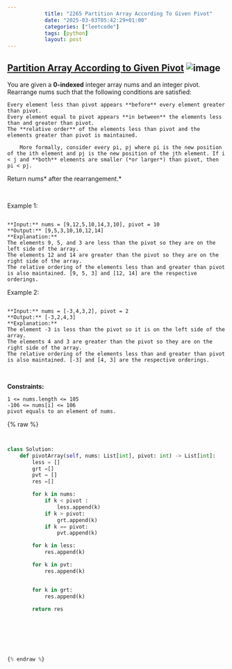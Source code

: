 ```yaml
---
            title: "2265 Partition Array According To Given Pivot"
            date: "2025-03-03T05:42:29+01:00"
            categories: ["leetcode"]
            tags: [python]
            layout: post
---
```

            
## [Partition Array According to Given Pivot](https://leetcode.com/problems/partition-array-according-to-given-pivot) ![image](https://img.shields.io/badge/Difficulty-Medium-orange)

You are given a **0-indexed** integer array nums and an integer pivot. Rearrange nums such that the following conditions are satisfied:

	Every element less than pivot appears **before** every element greater than pivot.
	Every element equal to pivot appears **in between** the elements less than and greater than pivot.
	The **relative order** of the elements less than pivot and the elements greater than pivot is maintained.

		More formally, consider every pi, pj where pi is the new position of the ith element and pj is the new position of the jth element. If i < j and **both** elements are smaller (*or larger*) than pivot, then pi < pj.

Return nums* after the rearrangement.*

 

Example 1:

```

**Input:** nums = [9,12,5,10,14,3,10], pivot = 10
**Output:** [9,5,3,10,10,12,14]
**Explanation:** 
The elements 9, 5, and 3 are less than the pivot so they are on the left side of the array.
The elements 12 and 14 are greater than the pivot so they are on the right side of the array.
The relative ordering of the elements less than and greater than pivot is also maintained. [9, 5, 3] and [12, 14] are the respective orderings.

```

Example 2:

```

**Input:** nums = [-3,4,3,2], pivot = 2
**Output:** [-3,2,4,3]
**Explanation:** 
The element -3 is less than the pivot so it is on the left side of the array.
The elements 4 and 3 are greater than the pivot so they are on the right side of the array.
The relative ordering of the elements less than and greater than pivot is also maintained. [-3] and [4, 3] are the respective orderings.

```

 

**Constraints:**

	1 <= nums.length <= 105
	-106 <= nums[i] <= 106
	pivot equals to an element of nums.

{% raw %}


```python


class Solution:
    def pivotArray(self, nums: List[int], pivot: int) -> List[int]:
        less = []
        grt =[]
        pvt = []
        res =[]

        for k in nums:
            if k < pivot :
                less.append(k)
            if k > pivot:
                grt.append(k)
            if k == pivot:
                pvt.append(k)

        for k in less:
            res.append(k)

        for k in pvt:
            res.append(k)


        for k in grt:
            res.append(k)

        return res

         
        

        


{% endraw %}
